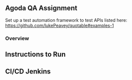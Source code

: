 ## Agoda QA Assignment

Set up a test automation framework to test APIs listed here: https://github.com/lukePeavey/quotable#examples-1

### Overview

## Instructions to Run

## CI/CD Jenkins



